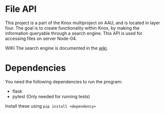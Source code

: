 # File API
This project is a part of the Knox multiproject on AAU, and is located in layer four. The goal is to create functionality within Knox, by making the information queryable through a search engine. This API is used for accessing files on server Node-04.

WIKI
The search engine is documented in the [wiki](https://wiki.knox.cs.aau.dk/Utility-APIs/File-API).

# Dependencies

You need the following dependencies to run the program: 
- flask
- pytest (Only needed for running tests)

Install these using `pip install <dependency>`

